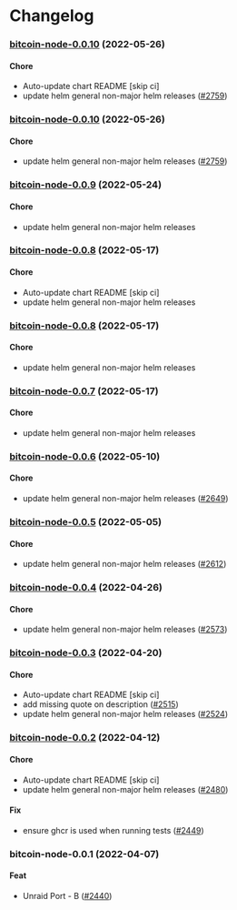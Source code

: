 # Changelog<br>


<a name="bitcoin-node-0.0.10"></a>
### [bitcoin-node-0.0.10](https://github.com/truecharts/apps/compare/bitcoin-node-0.0.9...bitcoin-node-0.0.10) (2022-05-26)

#### Chore

* Auto-update chart README [skip ci]
* update helm general non-major helm releases ([#2759](https://github.com/truecharts/apps/issues/2759))



<a name="bitcoin-node-0.0.10"></a>
### [bitcoin-node-0.0.10](https://github.com/truecharts/apps/compare/bitcoin-node-0.0.9...bitcoin-node-0.0.10) (2022-05-26)

#### Chore

* update helm general non-major helm releases ([#2759](https://github.com/truecharts/apps/issues/2759))



<a name="bitcoin-node-0.0.9"></a>
### [bitcoin-node-0.0.9](https://github.com/truecharts/apps/compare/bitcoin-node-0.0.8...bitcoin-node-0.0.9) (2022-05-24)

#### Chore

* update helm general non-major helm releases



<a name="bitcoin-node-0.0.8"></a>
### [bitcoin-node-0.0.8](https://github.com/truecharts/apps/compare/bitcoin-node-0.0.7...bitcoin-node-0.0.8) (2022-05-17)

#### Chore

* Auto-update chart README [skip ci]
* update helm general non-major helm releases



<a name="bitcoin-node-0.0.8"></a>
### [bitcoin-node-0.0.8](https://github.com/truecharts/apps/compare/bitcoin-node-0.0.7...bitcoin-node-0.0.8) (2022-05-17)

#### Chore

* update helm general non-major helm releases



<a name="bitcoin-node-0.0.7"></a>
### [bitcoin-node-0.0.7](https://github.com/truecharts/apps/compare/bitcoin-node-0.0.6...bitcoin-node-0.0.7) (2022-05-17)

#### Chore

* update helm general non-major helm releases



<a name="bitcoin-node-0.0.6"></a>
### [bitcoin-node-0.0.6](https://github.com/truecharts/apps/compare/bitcoin-node-0.0.5...bitcoin-node-0.0.6) (2022-05-10)

#### Chore

* update helm general non-major helm releases ([#2649](https://github.com/truecharts/apps/issues/2649))



<a name="bitcoin-node-0.0.5"></a>
### [bitcoin-node-0.0.5](https://github.com/truecharts/apps/compare/bitcoin-node-0.0.4...bitcoin-node-0.0.5) (2022-05-05)

#### Chore

* update helm general non-major helm releases ([#2612](https://github.com/truecharts/apps/issues/2612))



<a name="bitcoin-node-0.0.4"></a>
### [bitcoin-node-0.0.4](https://github.com/truecharts/apps/compare/bitcoin-node-0.0.3...bitcoin-node-0.0.4) (2022-04-26)

#### Chore

* update helm general non-major helm releases ([#2573](https://github.com/truecharts/apps/issues/2573))



<a name="bitcoin-node-0.0.3"></a>
### [bitcoin-node-0.0.3](https://github.com/truecharts/apps/compare/bitcoin-node-0.0.2...bitcoin-node-0.0.3) (2022-04-20)

#### Chore

* Auto-update chart README [skip ci]
* add missing quote on description ([#2515](https://github.com/truecharts/apps/issues/2515))
* update helm general non-major helm releases ([#2524](https://github.com/truecharts/apps/issues/2524))



<a name="bitcoin-node-0.0.2"></a>
### [bitcoin-node-0.0.2](https://github.com/truecharts/apps/compare/bitcoin-node-0.0.1...bitcoin-node-0.0.2) (2022-04-12)

#### Chore

* Auto-update chart README [skip ci]
* update helm general non-major helm releases ([#2480](https://github.com/truecharts/apps/issues/2480))

#### Fix

* ensure ghcr is used when running tests ([#2449](https://github.com/truecharts/apps/issues/2449))



<a name="bitcoin-node-0.0.1"></a>
### bitcoin-node-0.0.1 (2022-04-07)

#### Feat

* Unraid Port - B ([#2440](https://github.com/truecharts/apps/issues/2440))
